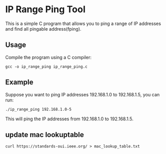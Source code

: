 # IP Range Ping Tool 

This is a simple C program that allows you to ping a range of IP addresses and find all pingable address(fping).

## Usage

Compile the program using a C compiler:

```
gcc -o ip_range_ping ip_range_ping.c
```
## Example
Suppose you want to ping IP addresses 192.168.1.0 to 192.168.1.5, you can run:

```
./ip_range_ping 192.168.1.0-5
```
This will ping the IP addresses from 192.168.1.0 to 192.168.1.5.


## update mac lookuptable
```
curl https://standards-oui.ieee.org/ > mac_lookup_table.txt 
```
